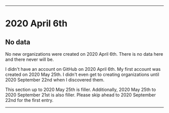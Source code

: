 
***

# 2020 April 6th

## No data

No new organizations were created on 2020 April 6th. There is no data here and there never will be.

I didn't have an account on GitHub on 2020 April 6th. My first account was created on 2020 May 25th. I didn't even get to creating organizations until 2020 September 22nd when I discovered them.

This section up to 2020 May 25th is filler. Additionally, 2020 May 25th to 2020 September 21st is also filler. Please skip ahead to 2020 September 22nd for the first entry.

***
